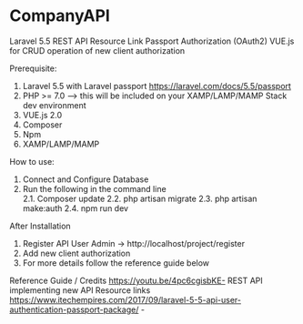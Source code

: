 # CompanyAPI
Laravel 5.5 
  REST API Resource Link 
  Passport Authorization (OAuth2)
  VUE.js for CRUD operation of new client authorization

Prerequisite:
1. Laravel 5.5 with Laravel passport https://laravel.com/docs/5.5/passport
2. PHP >= 7.0 --> this will be included on your XAMP/LAMP/MAMP Stack dev environment
3. VUE.js 2.0  
4. Composer
5. Npm
6. XAMP/LAMP/MAMP  

How to use:
1. Connect and Configure Database
2. Run the following in the command line   
    2.1. Composer update
    2.2. php artisan migrate
    2.3. php artisan make:auth
    2.4. npm run dev

After Installation
1. Register API User Admin  -> http://localhost/project/register
2. Add new client authorization
3. For more details follow the reference guide below

Reference Guide / Credits
https://youtu.be/4pc6cgisbKE- REST API implementing new API Resource links
https://www.itechempires.com/2017/09/laravel-5-5-api-user-authentication-passport-package/ - 
